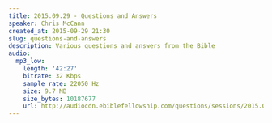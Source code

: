 ```yaml
---
title: 2015.09.29 - Questions and Answers
speaker: Chris McCann
created_at: 2015-09-29 21:30
slug: questions-and-answers
description: Various questions and answers from the Bible
audio:
  mp3_low:
    length: '42:27'
    bitrate: 32 Kbps
    sample_rate: 22050 Hz
    size: 9.7 MB
    size_bytes: 10187677
    url: http://audiocdn.ebiblefellowship.com/questions/sessions/2015.09.29_McCann_-_Questions_and_Answers.mp3
---
```

